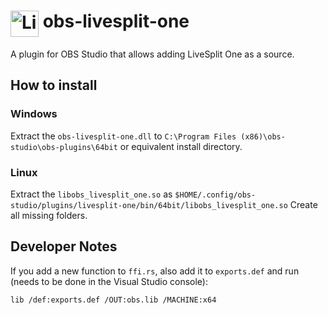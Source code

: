 # <img src="https://raw.githubusercontent.com/LiveSplit/LiveSplit/master/LiveSplit/Resources/Icon.png" alt="LiveSplit" height="42" width="45" align="top"/> obs-livesplit-one

A plugin for OBS Studio that allows adding LiveSplit One as a source.

## How to install

### Windows

Extract the `obs-livesplit-one.dll` to `C:\Program Files
(x86)\obs-studio\obs-plugins\64bit` or equivalent install directory.

### Linux

Extract the `libobs_livesplit_one.so` as
`$HOME/.config/obs-studio/plugins/livesplit-one/bin/64bit/libobs_livesplit_one.so`
Create all missing folders.

## Developer Notes

If you add a new function to `ffi.rs`, also add it to `exports.def` and run
(needs to be done in the Visual Studio console):
```sh
lib /def:exports.def /OUT:obs.lib /MACHINE:x64
```
